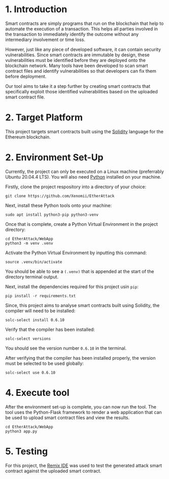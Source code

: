 # 1. Introduction

Smart contracts are simply programs that run on the blockchain that help to automate the execution of a transaction. This helps all parties involved in the transaction to immediately identify the outcome without any intermediary involvement or time loss.

However, just like any piece of developed software, it can contain security vulnerabilities. Since smart contracts are immutable by design, these vulnerabilities must be identified before they are deployed onto the blockchain network. Many tools have been developed to scan smart contract files and identify vulnerabilities so that developers can fix them before deployment.

Our tool aims to take it a step further by creating smart contracts that specifically exploit those identified vulnerabilities based on the uploaded smart contract file.

# 2. Target Platform
This project targets smart contracts built using the [Solidity](https://docs.soliditylang.org/en/v0.8.13/) language for the Ethereum blockchain.

# 2. Environment Set-Up
Currently, the project can only be executed on a Linux machine (preferrably Ubuntu 20.04.4 LTS). You will also need [Python](https://www.python.org/) installed on your machine.

Firstly, clone the project respository into a directory of your choice:
```
git clone https://github.com/Xenomii/EtherAttack
```
Next, install these Python tools onto your machine:
```
sudo apt install python3-pip python3-venv
```
Once that is complete, create a Python Virtual Environment in the project directory:
```
cd EtherAttack/WebApp
python3 -m venv .venv
```
Activate the Python Virtual Environment by inputting this command:
```
source .venv/bin/activate
```
You should be able to see a ``(.venv)`` that is appended at the start of the directory terminal output.

Next, install the dependencies required for this project usin ``pip``:
```
pip install -r requirements.txt
```
Since, this project aims to analyse smart contracts built using Solidity, the compiler will need to be installed:
```
solc-select install 0.6.10
```
Verify that the compiler has been installed:
```
solc-select versions
```
You should see the version number ``0.6.10`` in the terminal.

After verifying that the compiler has been installed properly, the version must be selected to be used globally:
```
solc-select use 0.6.10
```

# 4. Execute tool
After the environment set-up is complete, you can now run the tool. The tool uses the Python-Flask framework to render a web application that can be used to upload smart contract files and view the results.
```
cd EtherAttack/WebApp
python3 app.py
```

# 5. Testing
For this project, the [Remix IDE](https://docs.soliditylang.org/en/v0.8.13/) was used to test the generated attack smart contract against the uploaded smart contract.
